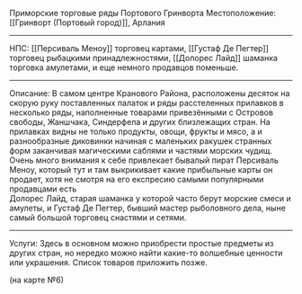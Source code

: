 Приморские торговые ряды Портового Гринворта
Местоположение: [[Гринворт (Портовый город)]], Арлания 
_______
НПС: [[Персиваль Меноу]] торговец картами, [[Густаф Де Пегтер]] торговец рыбацкими принадлежностями, [[Долорес Лайд]] шаманка торговка амулетами, и еще немного продавцов поменьше.
_______
Описание: В самом центре Кранового Района, расположены десяток на скорую руку поставленных палаток и ряды расстеленных прилавков в несколько ряды, наполненные товарами привезёнными с Островов свободы, Жаншчака, Синдерфела и других близлежащих стран. На прилавках видны не только продукты, овощи, фрукты и мясо, а и разнообразные диковинки начиная с маленьких ракушек странных форм заканчивая магическими саблями и частями морских чудищ. Очень много внимания к себе привлекает бывалый пират Персиваль Меноу, который тут и там выкрикивает какие прибыльные карты он продает, хотя не смотря на его експресию самыми популярными продавцами есть  
Долорес Лайд, старая шаманка у которой часто берут морские смеси и амулеты, и Густаф Де Пегтер, бывший мастер рыболовного дела, ныне самый большой торговец снастями и сетями. 
______ 
Услуги: Здесь в основном можно приобрести простые предметы из других стран, но нередко можно найти какие-то волшебные ценности или украшения. Список товаров приложить позже.

(на карте №6)